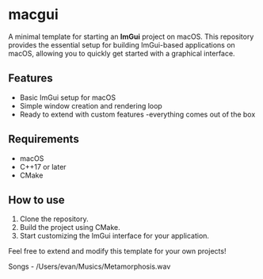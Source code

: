 # macgui

A minimal template for starting an **ImGui** project on macOS. This repository provides the essential setup for building ImGui-based applications on macOS, allowing you to quickly get started with a graphical interface.

## Features
- Basic ImGui setup for macOS
- Simple window creation and rendering loop
- Ready to extend with custom features
-everything comes out of the box

## Requirements
- macOS
- C++17 or later
- CMake

## How to use
1. Clone the repository.
2. Build the project using CMake.
3. Start customizing the ImGui interface for your application.

Feel free to extend and modify this template for your own projects!

Songs - /Users/evan/Musics/Metamorphosis.wav
